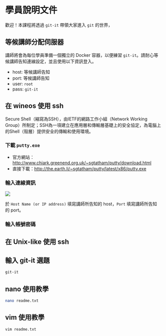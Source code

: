 # 學員說明文件

歡迎！本課程將透過 `git-it` 帶領大家進入 `git` 的世界，

## 等候講師分配伺服器

講師將會為每位學員準備一個獨立的 Docker 容器，以便練習 `git-it`。請耐心等候講師告知連線設定，並且使用以下資訊登入。

* host: 等候講師告知
* port: 等候講師告知
* user: `root`
* pass: `git-it`

## 在 wineos 使用 ssh

Secure Shell（縮寫為SSH），由IETF的網路工作小組（Network Working Group）所制定；SSH為一項建立在應用層和傳輸層基礎上的安全協定，為電腦上的Shell（殼層）提供安全的傳輸和使用環境。

### 下載 `putty.exe`

* 官方網站：<http://www.chiark.greenend.org.uk/~sgtatham/putty/download.html>
* 直接下載：<http://the.earth.li/~sgtatham/putty/latest/x86/putty.exe>

### 輸入連線資訊

![](http://i.imgur.com/y0lFdnP.png)

於 `Host Name (or IP address)` 填寫講師所告知的 host，`Port` 填寫講師所告知的 port。

### 輸入帳號密碼

## 在 Unix-like 使用 ssh

## 輸入 git-it 選題

```sh
git-it
```

## nano 使用教學

```sh
nano readme.txt
```

## vim 使用教學

```sh
vim readme.txt
```

